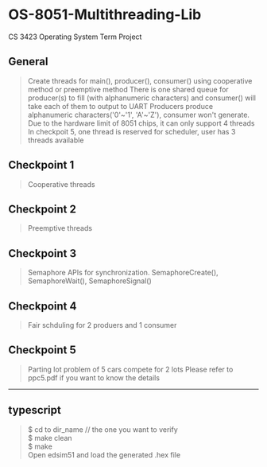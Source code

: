 # OS-8051-Multithreading-Lib
 CS 3423 Operating System Term Project

## General
> Create threads for main(), producer(), consumer() using cooperative method or preemptive method
> There is one shared queue for producer(s) to fill (with alphanumeric characters) and consumer() will take each of them to output to UART
> Producers produce alphanumeric characters('0'~'1', 'A'~'Z'), consumer won't generate.
> Due to the hardware limit of 8051 chips, it can only support 4 threads
> In checkpoit 5, one thread is reserved for scheduler, user has 3 threads available
## Checkpoint 1
> Cooperative threads
## Checkpoint 2
> Preemptive threads
## Checkpoint 3
> Semaphore APIs for synchronization. SemaphoreCreate(), SemaphoreWait(), SemaphoreSignal()
## Checkpoint 4
> Fair schduling for 2 produers and 1 consumer
## Checkpoint 5
> Parting lot problem of 5 cars compete for 2 lots
> Please refer to ppc5.pdf if you want to know the details
-----
## typescript
> $ cd to dir_name // the one you want to verify\
> $ make clean\
> $ make\
> Open edsim51 and load the generated .hex file
